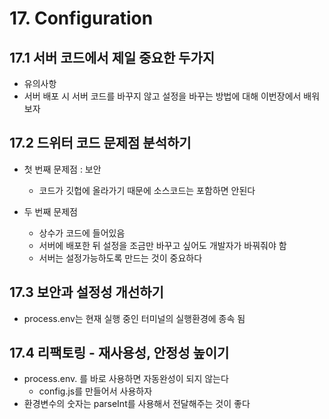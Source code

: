 # 17. Configuration

## 17.1 서버 코드에서 제일 중요한 두가지

- 유의사항
- 서버 배포 시 서버 코드를 바꾸지 않고 설정을 바꾸는 방법에 대해 이번장에서 배워보자

## 17.2 드위터 코드 문제점 분석하기

- 첫 번째 문제점 : 보안

  - 코드가 깃헙에 올라가기 때문에 소스코드는 포함하면 안된다

- 두 번째 문제점
  - 상수가 코드에 들어있음
  - 서버에 배포한 뒤 설정을 조금만 바꾸고 싶어도 개발자가 바꿔줘야 함
  - 서버는 설정가능하도록 만드는 것이 중요하다

## 17.3 보안과 설정성 개선하기

- process.env는 현재 실행 중인 터미널의 실행환경에 종속 됨

## 17.4 리팩토링 - 재사용성, 안정성 높이기

- process.env. 를 바로 사용하면 자동완성이 되지 않는다
  - config.js를 만들어서 사용하자
- 환경변수의 숫자는 parseInt를 사용해서 전달해주는 것이 좋다

